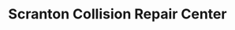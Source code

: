 ---
title: "Scranton Collision Repair Center"
url: /scranton/scranton-collision-repair-center/
shop: Autowerkstatt
---